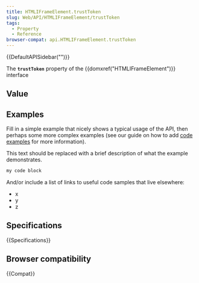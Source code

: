 ```yaml
---
title: HTMLIFrameElement.trustToken
slug: Web/API/HTMLIFrameElement/trustToken
tags:
  - Property
  - Reference
browser-compat: api.HTMLIFrameElement.trustToken
---
```

{{DefaultAPISidebar("")}}

The **`trustToken`** property of the {{domxref("HTMLIFrameElement")}} interface 

## Value



## Examples

Fill in a simple example that nicely shows a typical usage of the API, then perhaps some more complex examples (see our guide on how to add [code examples](/en-US/docs/MDN/Contribute/Structures/Code_examples) for more information).

This text should be replaced with a brief description of what the example demonstrates.

```js
my code block
```

And/or include a list of links to useful code samples that live elsewhere:

*   x
*   y
*   z

## Specifications

{{Specifications}}

## Browser compatibility

{{Compat}}


